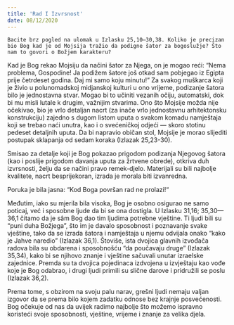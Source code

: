 ```yaml
---
title: 'Rad I Izvrsnost'
date: 08/12/2020
---
```


`Bacite brz pogled na ulomak u Izlasku 25,10—30,38. Koliko je precizan bio Bog kad je od Mojsija tražio da podigne šator za bogoslužje? Što nam to govori o Božjem karakteru?`

Kad je Bog rekao Mojsiju da načini šator za Njega, on je mogao reći: “Nema problema, Gospodine! Ja podižem šatore još otkad sam pobjegao iz Egipta prije četrdeset godina. Daj mi samo koju minutu!” Za svakog muškarca koji je živio u polunomadskoj midjanskoj kulturi u ono vrijeme, podizanje šatora bilo je jednostavna stvar. Mogao bi to učiniti vezanih očiju, automatski, dok bi mu misli lutale k drugim, važnijim stvarima. Ono što Mojsije možda nije očekivao, bio je vrlo detaljan nacrt (za inače vrlo jednostavnu arhitektonsku konstrukciju) zajedno s dugom listom uputa o svakom komadu namještaja koji se trebao naći unutra, kao i o svećeničkoj odjeći — skoro stotinu pedeset detaljnih uputa. Da bi napravio običan stol, Mojsije je morao slijediti postupak sklapanja od sedam koraka (Izlazak 25,23-30).

Smisao za detalje koji je Bog pokazao prigodom podizanja Njegovog šatora (kao i poslije prigodom davanja uputa za žrtvene obrede), otkriva duh izvrsnosti, želju da se načini pravo remek-djelo. Materijali su bili najbolje kvalitete, nacrt besprijekoran, izrada je morala biti izvanredna.

Poruka je bila jasna: “Kod Boga površan rad ne prolazi!“

Međutim, iako su mjerila bila visoka, Bog je osobno osigurao ne samo poticaj, već i sposobne ljude da bi se ona dostigla. U Izlasku 31,16; 35,30—36,1 čitamo da je sâm Bog dao tim ljudima potrebne vještine. Ti ljudi bili su “puni duha Božjega”, što im je davalo sposobnost i poznavanje svake vještine, tako da se izrada šatora i namještaja u njemu odvijala onako “kako je Jahve naredio” (Izlazak 36,1). Štoviše, ista dvojica glavnih izvođača radova bila su obdarena i sposobnošću “da poučavaju druge” (Izlazak 35,34), kako bi se njihovo znanje i vještine sačuvali unutar izraelske zajednice. Premda su ta dvojica pojedinaca izdvojena u izvještaju kao vođe koje je Bog odabrao, i drugi ljudi primili su slične darove i pridružili se poslu (Izlazak 36,2).

Prema tome, s obzirom na svoju palu narav, grešni ljudi nemaju valjan izgovor da se prema bilo kojem zadatku odnose bez krajnje posvećenosti. Bog očekuje od nas da uvijek radimo najbolje što možemo ispravno koristeći svoje sposobnosti, vještine, vrijeme i znanje za velika djela.